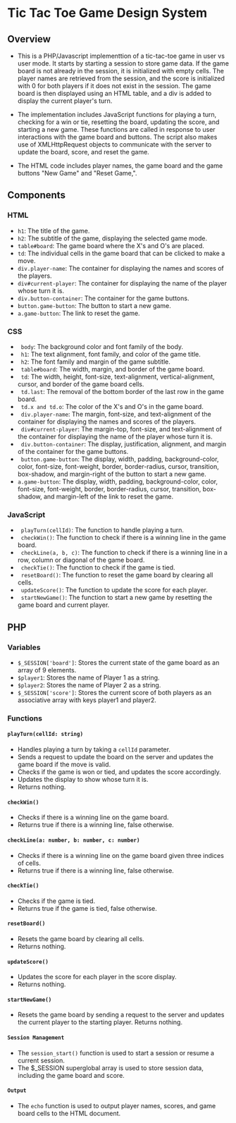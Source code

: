 # Tic Tac Toe Game Design System

## Overview

- This is a PHP/Javascript implementtion of a tic-tac-toe game in user vs user mode. It starts by starting a session to store game data. If the game board is not already in the session, it is initialized with empty cells. The player names are retrieved from the session, and the score is initialized with 0 for both players if it does not exist in the session. The game board is then displayed using an HTML table, and a div is added to display the current player's turn.

- The implementation includes JavaScript functions for playing a turn, checking for a win or tie, resetting the board, updating the score, and starting a new game. These functions are called in response to user interactions with the game board and buttons. The script also makes use of XMLHttpRequest objects to communicate with the server to update the board, score, and reset the game.

- The HTML code includes player names, the game board and the game buttons "New Game" and "Reset Game,".

## Components

### HTML

- `h1`: The title of the game.
- `h2`: The subtitle of the game, displaying the selected game mode.
- `table#board`: The game board where the X's and O's are placed.
- `td`: The individual cells in the game board that can be clicked to make a move.
- `div.player-name`: The container for displaying the names and scores of the players.
- `div#current-player`: The container for displaying the name of the player whose turn it is.
- `div.button-container`: The container for the game buttons.
- `button.game-button`: The button to start a new game.
- `a.game-button`: The link to reset the game.

### CSS

- ` body`: The background color and font family of the body.
- ` h1`: The text alignment, font family, and color of the game title.
- ` h2`: The font family and margin of the game subtitle.
- ` table#board`: The width, margin, and border of the game board.
- ` td`: The width, height, font-size, text-alignment, vertical-alignment, cursor, and border of the game board cells.
- ` td.last`: The removal of the bottom border of the last row in the game board.
- ` td.x and td.o`: The color of the X's and O's in the game board.
- ` div.player-name`: The margin, font-size, and text-alignment of the container for displaying the names and scores of the players.
- ` div#current-player`: The margin-top, font-size, and text-alignment of the container for displaying the name of the player whose turn it is.
- ` div.button-container`: The display, justification, alignment, and margin of the container for the game buttons.
- ` button.game-button`: The display, width, padding, background-color, color, font-size, font-weight, border, border-radius, cursor, transition, box-shadow, and margin-right of the button to start a new game.
- `a.game-button`: The display, width, padding, background-color, color, font-size, font-weight, border, border-radius, cursor, transition, box-shadow, and margin-left of the link to reset the game.

### JavaScript

- ` playTurn(cellId)`: The function to handle playing a turn.
- ` checkWin()`: The function to check if there is a winning line in the game board.
- ` checkLine(a, b, c)`: The function to check if there is a winning line in a row, column or diagonal of the game board.
- ` checkTie()`: The function to check if the game is tied.
- ` resetBoard()`: The function to reset the game board by clearing all cells.
- ` updateScore()`: The function to update the score for each player.
- ` startNewGame()`: The function to start a new game by resetting the game board and current player.

## PHP

### Variables

- `$_SESSION['board']`: Stores the current state of the game board as an array of 9 elements.
- `$player1`: Stores the name of Player 1 as a string.
- `$player2`: Stores the name of Player 2 as a string.
- `$_SESSION['score']`: Stores the current score of both players as an associative array with keys player1 and player2.

### Functions

#### `playTurn(cellId: string)`

- Handles playing a turn by taking a `cellId` parameter.
- Sends a request to update the board on the server and updates the game board if the move is valid.
- Checks if the game is won or tied, and updates the score accordingly.
- Updates the display to show whose turn it is.
- Returns nothing.

#### `checkWin()`

- Checks if there is a winning line on the game board.
- Returns true if there is a winning line, false otherwise.

#### `checkLine(a: number, b: number, c: number)`

- Checks if there is a winning line on the game board given three indices of cells.
- Returns true if there is a winning line, false otherwise.

#### `checkTie()`

- Checks if the game is tied.
- Returns true if the game is tied, false otherwise.

#### `resetBoard()`

- Resets the game board by clearing all cells.
- Returns nothing.

#### `updateScore()`

- Updates the score for each player in the score display.
- Returns nothing.

#### `startNewGame()`

- Resets the game board by sending a request to the server and updates the current player to the starting player.
  Returns nothing.

#### `Session Management`

- The `session_start()` function is used to start a session or resume a current session.
- The $\_SESSION superglobal array is used to store session data, including the game board and score.

#### `Output`

- The `echo` function is used to output player names, scores, and game board cells to the HTML document.
